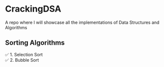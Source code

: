# CrackingDSA
A repo where I will showcase all the implementations of Data Structures and Algorithms


## Sorting Algorithms
✅ 1. Selection Sort  
✅ 2. Bubble Sort  
